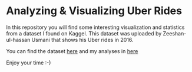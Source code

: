 
# Analyzing & Visualizing Uber Rides

In this repository you will find some interesting visualization and statistics from a dataset I found on Kaggel. This dataset was uploaded by Zeeshan-ul-hassan Usmani that shows his Uber rides in 2016. 

You can find the dataset [here](https://www.kaggle.com/zusmani/uberdrives) and my analyses in [here](https://www.kaggle.com/mallaham/d/zusmani/uberdrives/network-analysis-of-uber-rides)

Enjoy your time :-)
